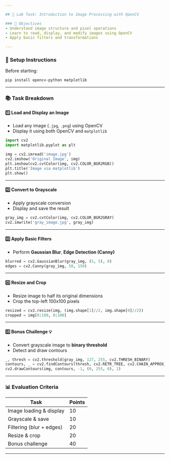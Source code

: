 ```yaml
---

## 🧪 Lab Task: Introduction to Image Processing with OpenCV

### 🎯 Objectives
- Understand image structure and pixel operations
- Learn to read, display, and modify images using OpenCV
- Apply basic filters and transformations

---
```


### 🔧 Setup Instructions
Before starting:
```bash
pip install opencv-python matplotlib
```

---

### 📚 Task Breakdown

#### 1️⃣ Load and Display an Image
- Load any image (`.jpg`, `.png`) using OpenCV
- Display it using both OpenCV and `matplotlib`

```python
import cv2
import matplotlib.pyplot as plt

img = cv2.imread('image.jpg')
cv2.imshow('Original Image', img)
plt.imshow(cv2.cvtColor(img, cv2.COLOR_BGR2RGB))
plt.title('Image via matplotlib')
plt.show()
```

---

#### 2️⃣ Convert to Grayscale
- Apply grayscale conversion
- Display and save the result

```python
gray_img = cv2.cvtColor(img, cv2.COLOR_BGR2GRAY)
cv2.imwrite('gray_image.jpg', gray_img)
```

---

#### 3️⃣ Apply Basic Filters
- Perform **Gaussian Blur**, **Edge Detection (Canny)**

```python
blurred = cv2.GaussianBlur(gray_img, (5, 5), 0)
edges = cv2.Canny(gray_img, 50, 150)
```

---

#### 4️⃣ Resize and Crop
- Resize image to half its original dimensions
- Crop the top-left 100x100 pixels

```python
resized = cv2.resize(img, (img.shape[1]//2, img.shape[0]//2))
cropped = img[0:100, 0:100]
```

---

#### 5️⃣ Bonus Challenge 💡
- Convert grayscale image to **binary threshold**
- Detect and draw contours

```python
_, thresh = cv2.threshold(gray_img, 127, 255, cv2.THRESH_BINARY)
contours, _ = cv2.findContours(thresh, cv2.RETR_TREE, cv2.CHAIN_APPROX_SIMPLE)
cv2.drawContours(img, contours, -1, (0, 255, 0), 2)
```

---

### 📊 Evaluation Criteria
| Task                  | Points |
|----------------------|--------|
| Image loading & display | 10     |
| Grayscale & save       | 10     |
| Filtering (blur + edges) | 20     |
| Resize & crop          | 20     |
| Bonus challenge        | 40     |

---

